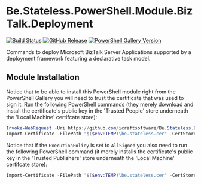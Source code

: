 # Be.Stateless.PowerShell.Module.BizTalk.Deployment

[![Build Status](https://dev.azure.com/icraftsoftware/be.stateless/_apis/build/status/Be.Stateless.PowerShell.Module.BizTalk.Deployment%20Manual%20Release?branchName=master)](https://dev.azure.com/icraftsoftware/be.stateless/_build/latest?definitionId=30&branchName=master)
[![GitHub Release](https://img.shields.io/github/v/release/icraftsoftware/Be.Stateless.PowerShell.Module.BizTalk.Deployment)](https://github.com/icraftsoftware/Be.Stateless.PowerShell.Module.BizTalk.Deployment/releases/latest)
[![PowerShell Gallery Version](https://img.shields.io/powershellgallery/v/BizTalk.Deployment.svg?style=flat)](https://www.powershellgallery.com/packages/BizTalk.Deployment/)

Commands to deploy Microsoft BizTalk Server Applications supported by a deployment framework featuring a declarative task model.

## Module Installation

Notice that to be able to install this PowerShell module right from the PowerShell Gallery you will need to trust the certificate that was used to sign it. Run the following PowerShell commands (they merely download and install the certificate's public key in the 'Trusted People' store underneath the 'Local Machine' certifcate store):

```PowerShell
Invoke-WebRequest -Uri https://github.com/icraftsoftware/Be.Stateless.Build.Scripts/raw/master/be.stateless.cer -OutFile "$($env:TEMP)\be.stateless.cer"
Import-Certificate -FilePath "$($env:TEMP)\be.stateless.cer" -CertStoreLocation Cert:\LocalMachine\TrustedPeople\
```

Notice that if the `ExecutionPolicy` is set to `AllSigned` you also need to run the following PowerShell command (it merely installs the certificate's public key in the 'Trusted Publishers' store underneath the 'Local Machine' certifcate store):

```PowerShell
Import-Certificate -FilePath "$($env:TEMP)\be.stateless.cer" -CertStoreLocation Cert:\LocalMachine\TrustedPublisher\
```
